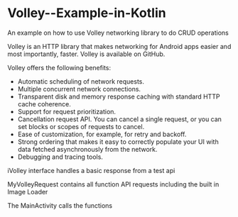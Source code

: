 # Volley--Example-in-Kotlin
An example on how to use Volley networking library to do CRUD operations

Volley is an HTTP library that makes networking for Android apps easier and most importantly, faster. Volley is available on GitHub.

Volley offers the following benefits:

 - Automatic scheduling of network requests.
 - Multiple concurrent network connections.
 - Transparent disk and memory response caching with standard HTTP cache coherence.
 - Support for request prioritization.
 - Cancellation request API. You can cancel a single request, or you can set blocks or scopes of requests to cancel.
 - Ease of customization, for example, for retry and backoff.
 - Strong ordering that makes it easy to correctly populate your UI with data fetched asynchronously from the network.
 - Debugging and tracing tools.

iVolley interface handles a basic response from a test api

MyVolleyRequest contains all function API requests including the built in Image Loader

The MainActivity calls the functions


